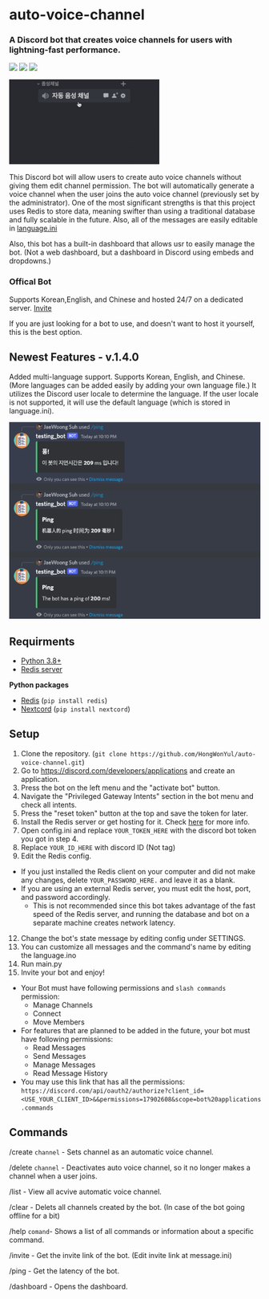 # auto-voice-channel
### A Discord bot that creates voice channels for users with lightning-fast performance.
![](https://img.shields.io/pypi/pyversions/nextcord?style=flat-square)
![](https://img.shields.io/github/release-date-pre/HongWonYul/discord_auto_voice_channel?style=flat-square)
![](https://img.shields.io/github/license/hongwonyul/discord_auto_voice_channel?style=flat-square)

<p align="left">
  <img width="300" height="169" src="media/introduction.gif">
</p>

This Discord bot will allow users to create auto voice channels without giving them edit channel permission. The bot will automatically generate a voice channel when the user joins the auto voice channel (previously set by the administrator). One of the most significant strengths is that this project uses Redis to store data, meaning swifter than using a traditional database and fully scalable in the future. Also, all of the messages are easily editable in [language.ini](https://github.com/HongWonYul/auto-voice-channel/blob/main/language.ini])

Also, this bot has a built-in dashboard that allows usr to easily manage the bot. (Not a web dashboard, but a dashboard in Discord using embeds and dropdowns.)

### Offical Bot
Supports Korean,English, and Chinese and hosted 24/7 on a dedicated server. [Invite](https://discord.com/api/oauth2/authorize?client_id=852202202000578590&permissions=8&scope=bot%20applications.commands)

If you are just looking for a bot to use, and doesn't want to host it yourself, this is the best option.

## Newest Features - v.1.4.0
Added multi-language support. Supports Korean, English, and Chinese. (More languages can be added easily by adding your own language file.) It utilizes the Discord user locale to determine the language. If the user locale is not supported, it will use the default language (which is stored in language.ini).
<p align="left">
  <img width="502" src="media/new2.png">
</p>

## Requirments
* [Python 3.8+](https://www.python.org/downloads/)
* [Redis server](https://redis.io/docs/getting-started/)

**Python packages**

* [Redis](https://pypi.org/project/redis/) (`pip install redis`)
* [Nextcord](https://pypi.org/project/nextcord/) (`pip install nextcord`)

## Setup
1. Clone the repository. (`git clone https://github.com/HongWonYul/auto-voice-channel.git`)
2. Go to https://discord.com/developers/applications and create an application.
3. Press the bot on the left menu and the "activate bot" button.
4. Navigate the "Privileged Gateway Intents" section in the bot menu and check all intents.
5. Press the "reset token" button at the top and save the token for later.
6. Install the Redis server or get hosting for it. Check [here](https://redis.io/docs/getting-started/) for more info.
7. Open config.ini and replace `YOUR_TOKEN_HERE` with the discord bot token you got in step 4.
8. Replace `YOUR_ID_HERE` with discord ID (Not tag)
9. Edit the Redis config.
* If you just installed the Redis client on your computer and did not make any changes, delete `YOUR_PASSWORD_HERE.` and leave it as a blank.
* If you are using an external Redis server, you must edit the host, port, and password accordingly.
  * This is not recommended since this bot takes advantage of the fast speed of the Redis server, and running the database and bot on a separate machine creates network latency.
12. Change the bot's state message by editing config under SETTINGS.
13. You can customize all messages and the command's name by editing the language.ino
14. Run main.py
15. Invite your bot and enjoy!
* Your Bot must have following permissions and `slash commands` permission:
  * Manage Channels
  * Connect
  * Move Members
* For features that are planned to be added in the future, your bot must have following permissions:
  * Read Messages
  * Send Messages
  * Manage Messages
  * Read Message History
* You may use this link that has all the permissions: `https://discord.com/api/oauth2/authorize?client_id=<USE_YOUR_CLIENT_ID>&&permissions=17902608&scope=bot%20applications.commands`

## Commands

/create `channel` - Sets channel as an automatic voice channel.

/delete `channel` - Deactivates auto voice channel, so it no longer makes a channel when a user joins.

/list - View all acvive automatic voice channel.

/clear - Delets all channels created by the bot. (In case of the bot going offline for a bit)

/help `comand`- Shows a list of all commands or information about a specific command.

/invite - Get the invite link of the bot. (Edit invite link at message.ini)

/ping - Get the latency of the bot.

/dashboard - Opens the dashboard.
